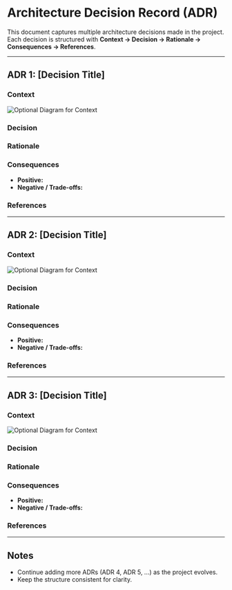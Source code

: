 # Architecture Decision Record (ADR)

This document captures multiple architecture decisions made in the project.  
Each decision is structured with **Context → Decision → Rationale → Consequences → References**.

---

## ADR 1: [Decision Title]

### Context

<!-- Describe the problem or background leading to this decision.
Include assumptions, constraints, or technical challenges. -->

![Optional Diagram for Context](./images/adr1-diagram.png)

### Decision

<!-- State the decision clearly. -->

### Rationale

<!-- Explain why this option was chosen.
Mention alternatives considered and why they were not selected. -->

### Consequences

-   **Positive:**
-   **Negative / Trade-offs:**

### References

<!-- Add links, research, supporting docs, or discussions. -->

---

## ADR 2: [Decision Title]

### Context

<!-- Problem and background for the second decision. -->

![Optional Diagram for Context](./images/adr2-diagram.png)

### Decision

<!-- State the decision clearly. -->

### Rationale

<!-- Why this option was chosen. Include rejected alternatives. -->

### Consequences

-   **Positive:**
-   **Negative / Trade-offs:**

### References

<!-- Add references, docs, or resources. -->

---

## ADR 3: [Decision Title]

### Context

<!-- Problem and background for the third decision. -->

![Optional Diagram for Context](./images/adr3-diagram.png)

### Decision

<!-- State the decision clearly. -->

### Rationale

<!-- Why this option was chosen. Alternatives considered. -->

### Consequences

-   **Positive:**
-   **Negative / Trade-offs:**

### References

<!-- Add references, docs, or research. -->

---

## Notes

-   Continue adding more ADRs (ADR 4, ADR 5, …) as the project evolves.
-   Keep the structure consistent for clarity.
